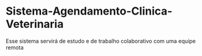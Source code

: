 # Sistema-Agendamento-Clinica-Veterinaria
Esse sistema servirá de estudo e de trabalho colaborativo com uma equipe remota
